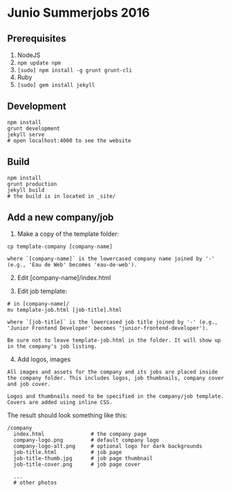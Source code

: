 Junio Summerjobs 2016
=====================

## Prerequisites

1. NodeJS
2. `npm update npm`
3. `[sudo] npm install -g grunt grunt-cli`
4. Ruby
5. `[sudo] gem install jekyll`


## Development

```
npm install
grunt development
jekyll serve
# open localhost:4000 to see the website
```

## Build

```
npm install
grunt production
jekyll build
# the build is in located in _site/
```


## Add a new company/job

  1. Make a copy of the template folder:

  ```
  cp template-company [company-name]
  ```
    where `[company-name]` is the lowercased company name joined by '-' (e.g., 'Eau de Web' becomes 'eau-de-web').

  2. Edit [company-name]/index.html

  3. Edit job template:

  ```
  # in [company-name]/
  mv template-job.html [job-title].html
  ```
    where `[job-title]` is the lowercased job title joined by '-' (e.g., 'Junior Frontend Developer' becomes 'junior-frontend-developer').

    Be sure not to leave template-job.html in the folder. It will show up in the company's job listing.


  4. Add logos, images

    All images and assets for the company and its jobs are placed inside the company folder. This includes logos, job thumbnails, company cover and job cover.

    Logos and thumbnails need to be specified in the company/job template.
    Covers are added using inline CSS.


The result should look something like this:

```
/company
  index.html               # the company page
  company-logo.png         # default company logo
  company-logo-alt.png     # optional logo for dark backgrounds
  job-title.html           # job page
  job-title-thumb.jpg      # job page thumbnail
  job-title-cover.png      # job page cover
  
  ...
  # other photos
```

